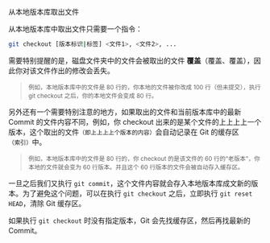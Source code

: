 <span class="title">从本地版本库取出文件</span>

从本地版本库中取出文件只需要一个指令：

```sh
git checkout [版本标识|标签] <文件1>, <文件2>, ...
```

需要特别提醒的是，磁盘文件夹中的文件会被取出的文件 **覆盖**（覆盖、覆盖），因此你对该文件作出的修改会丢失。

> <small>例如，本地版本库中的文件是 80 行的，你本地的文件被你改成 100 行（但未提交），执行 git checkout 之后，你的本地文件会变成 80 行。</small>

另外还有一个需要特别注意的地方，如果取出的文件和当前版本库中的最新 Commit 的文件内容不同，例如，你 checkout 出来的是某个文件的上上上上一个版本，这个取出的文件<small>（即上上上上个版本的内容）</small>会自动记录在 Git 的缓存区<small>（索引）</small>中。

> <small>例如，本地版本库中的文件是 80 行的，你 checkout 的是该文件的 60 行的“老版本”，你本地的文件就会变为 60 行版本。并且这个 60 行版本的文件会被自动存入缓存区。</small>

一旦之后我们又执行 `git commit`，这个文件内容就会存入本地版本库成文新的版本。为了避免这个问题，可以在执行 `git checkout` 之后，立即执行 `git reset HEAD`，清除 Git 缓存区。

如果执行 `git checkout` 时没有指定版本，Git 会先找缓存区，然后再找最新的 Commit。

